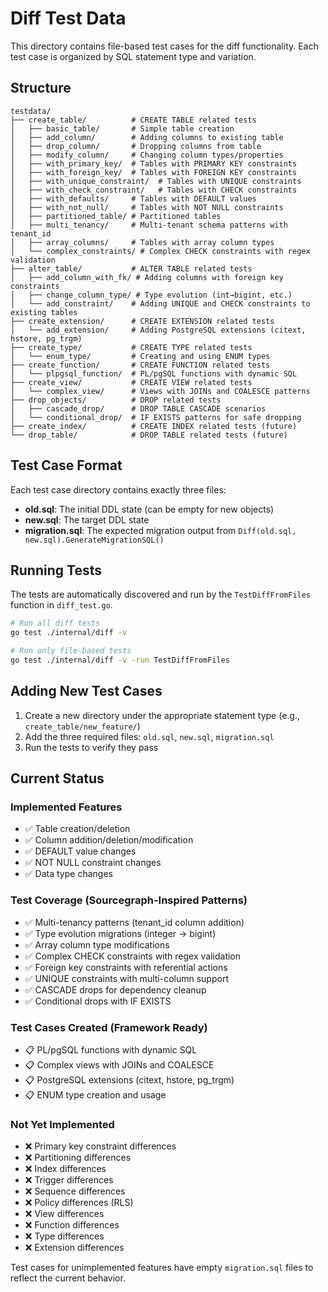 # Diff Test Data

This directory contains file-based test cases for the diff functionality. Each test case is organized by SQL statement type and variation.

## Structure

```
testdata/
├── create_table/          # CREATE TABLE related tests
│   ├── basic_table/       # Simple table creation
│   ├── add_column/        # Adding columns to existing table
│   ├── drop_column/       # Dropping columns from table
│   ├── modify_column/     # Changing column types/properties
│   ├── with_primary_key/  # Tables with PRIMARY KEY constraints
│   ├── with_foreign_key/  # Tables with FOREIGN KEY constraints
│   ├── with_unique_constraint/  # Tables with UNIQUE constraints
│   ├── with_check_constraint/   # Tables with CHECK constraints
│   ├── with_defaults/     # Tables with DEFAULT values
│   ├── with_not_null/     # Tables with NOT NULL constraints
│   ├── partitioned_table/ # Partitioned tables
│   ├── multi_tenancy/     # Multi-tenant schema patterns with tenant_id
│   ├── array_columns/     # Tables with array column types
│   └── complex_constraints/ # Complex CHECK constraints with regex validation
├── alter_table/           # ALTER TABLE related tests
│   ├── add_column_with_fk/ # Adding columns with foreign key constraints
│   ├── change_column_type/ # Type evolution (int→bigint, etc.)
│   └── add_constraint/    # Adding UNIQUE and CHECK constraints to existing tables
├── create_extension/      # CREATE EXTENSION related tests
│   └── add_extension/     # Adding PostgreSQL extensions (citext, hstore, pg_trgm)
├── create_type/           # CREATE TYPE related tests
│   └── enum_type/         # Creating and using ENUM types
├── create_function/       # CREATE FUNCTION related tests
│   └── plpgsql_function/  # PL/pgSQL functions with dynamic SQL
├── create_view/           # CREATE VIEW related tests
│   └── complex_view/      # Views with JOINs and COALESCE patterns
├── drop_objects/          # DROP related tests
│   ├── cascade_drop/      # DROP TABLE CASCADE scenarios
│   └── conditional_drop/  # IF EXISTS patterns for safe dropping
├── create_index/          # CREATE INDEX related tests (future)
└── drop_table/            # DROP TABLE related tests (future)
```

## Test Case Format

Each test case directory contains exactly three files:

- **old.sql**: The initial DDL state (can be empty for new objects)
- **new.sql**: The target DDL state  
- **migration.sql**: The expected migration output from `Diff(old.sql, new.sql).GenerateMigrationSQL()`

## Running Tests

The tests are automatically discovered and run by the `TestDiffFromFiles` function in `diff_test.go`.

```bash
# Run all diff tests
go test ./internal/diff -v

# Run only file-based tests
go test ./internal/diff -v -run TestDiffFromFiles
```

## Adding New Test Cases

1. Create a new directory under the appropriate statement type (e.g., `create_table/new_feature/`)
2. Add the three required files: `old.sql`, `new.sql`, `migration.sql`
3. Run the tests to verify they pass

## Current Status

### Implemented Features
- ✅ Table creation/deletion
- ✅ Column addition/deletion/modification
- ✅ DEFAULT value changes
- ✅ NOT NULL constraint changes
- ✅ Data type changes

### Test Coverage (Sourcegraph-Inspired Patterns)
- ✅ Multi-tenancy patterns (tenant_id column addition)
- ✅ Type evolution migrations (integer → bigint)
- ✅ Array column type modifications
- ✅ Complex CHECK constraints with regex validation
- ✅ Foreign key constraints with referential actions
- ✅ UNIQUE constraints with multi-column support
- ✅ CASCADE drops for dependency cleanup
- ✅ Conditional drops with IF EXISTS

### Test Cases Created (Framework Ready)
- 📋 PL/pgSQL functions with dynamic SQL
- 📋 Complex views with JOINs and COALESCE
- 📋 PostgreSQL extensions (citext, hstore, pg_trgm)
- 📋 ENUM type creation and usage

### Not Yet Implemented
- ❌ Primary key constraint differences
- ❌ Partitioning differences
- ❌ Index differences
- ❌ Trigger differences
- ❌ Sequence differences
- ❌ Policy differences (RLS)
- ❌ View differences
- ❌ Function differences
- ❌ Type differences
- ❌ Extension differences

Test cases for unimplemented features have empty `migration.sql` files to reflect the current behavior.